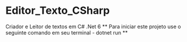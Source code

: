 # Editor_Texto_CSharp
Criador e Leitor de textos em C# .Net 6
** Para iniciar este projeto use o seguinte comando em seu terminal - dotnet run **
